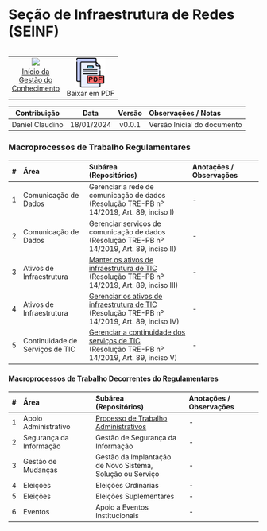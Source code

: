 # Seção de Infraestrutura de Redes (SEINF)

<table align="right" border="0">
  <tr>
    <td align="center" valign="top">
      <a href="https://github.com/dnlclaudino/gestao-do-conhecimento#readme">
        <img src="https://github.com/dnlclaudino/imagens/blob/master/icones/icone-icone-casa3.png?raw=true" heigh="60" width="60"><br>Início da <br>Gestão do <br>Conhecimento
      </a>
    </td>
    <!--
    <td align="center" valign="top">
      <a href="https://github.com/dnlclaudino/gestao-do-conhecimento#readme">
        <img src="https://github.com/dnlclaudino/imagens/blob/master/icones/icone-icone-casa2.png?raw=true" heigh="60" width="60"><br>Início deste <br>Repositório
      </a>
    </td>
    -->
    <td align="center" valign="top">
      <!-- <a href="https://github.com/dnlclaudino/gestao-do-conhecimento#readme">-->
        <img src="https://github.com/dnlclaudino/imagens/blob/master/icones-aplicativos/pdf/pdf.png?raw=true" heigh="60" width="60"><br>Baixar em PDF
      <!-- </a> -->
    </td>
  </tr>
</table><br><br><br><br><br>


|Contribuição|Data|Versão|Observações &#47; Notas |
|:---:|:---:|:---:|:---|
|Daniel Claudino|18/01/2024|v0.0.1|Versão Inicial do documento|

### Macroprocessos de Trabalho Regulamentares

|#|Área|Subárea<br>(Repositórios)|Anotações / Observações|
|:---|:---|:---|:---|
|1|Comunicação de Dados|Gerenciar a rede de comunicação de dados<br>(Resolução TRE-PB nº 14/2019, Art. 89, inciso I)|-|
|2|Comunicação de Dados|Gerenciar serviços de comunicação de dados<br>(Resolução TRE-PB nº 14/2019, Art. 89, inciso II)|-|
|3|Ativos de Infraestrutura|[Manter os ativos de infraestrutura de TIC](https://github.com/dnlclaudino/tre-pb-seinf-manter-e-gerenciar-ativos-de-infraestrutura/tree/master#readme)<br>(Resolução TRE-PB nº 14/2019, Art. 89, inciso III)|-|
|4|Ativos de Infraestrutura|[Gerenciar os ativos de infraestrutura de TIC](https://github.com/dnlclaudino/tre-pb-seinf-manter-e-gerenciar-ativos-de-infraestrutura/tree/master#readme)<br>(Resolução TRE-PB nº 14/2019, Art. 89, inciso IV)|-|
|5|Continuidade de<br>Serviços de TIC|[Gerenciar a continuidade dos serviços de TIC](https://github.com/dnlclaudino/tre-pb-seinf-gerenciar-continuidade-servicos-tic#readme)<br>(Resolução TRE-PB nº 14/2019, Art. 89, inciso V)|-|

#### Macroprocessos de Trabalho Decorrentes do Regulamentares

|#|Área|Subárea<br>(Repositórios)|Anotações / Observações|
|:---|:---|:---|:---|
|1|Apoio Administrativo|[Processo de Trabalho Administrativos](https://github.com/dnlclaudino/tre-pb-seinf-proc-trab-adm#readme)|-|
|2|Segurança da Informação|Gestão de Segurança da Informação|-|
|3|Gestão de Mudanças|Gestão da Implantação<br> de Novo Sistema,<br>Solução ou Serviço|-|
|4|Eleições|Eleições Ordinárias|-|
|5|Eleições|Eleições Suplementares|-|
|6|Eventos|Apoio a Eventos Institucionais|-|